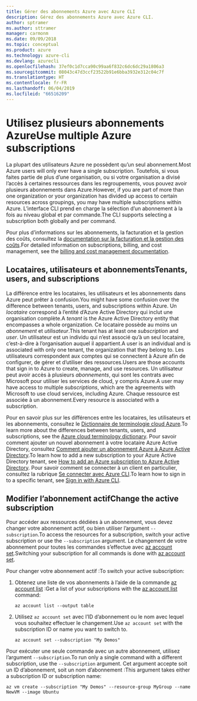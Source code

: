 ```yaml
---
title: Gérer des abonnements Azure avec Azure CLI
description: Gérez des abonnements Azure avec Azure CLI.
author: sptramer
ms.author: sttramer
manager: carmonm
ms.date: 09/09/2018
ms.topic: conceptual
ms.product: azure
ms.technology: azure-cli
ms.devlang: azurecli
ms.openlocfilehash: 37ef0c1d7cca90c99aa6f832c6dc6dc29a1806a3
ms.sourcegitcommit: 08043c47d3ccf23522b91e6bba3932e312c04c7f
ms.translationtype: HT
ms.contentlocale: fr-FR
ms.lasthandoff: 06/04/2019
ms.locfileid: "66516209"
---
```

# <a name="use-multiple-azure-subscriptions"></a><span data-ttu-id="a44fe-103">Utilisez plusieurs abonnements Azure</span><span class="sxs-lookup"><span data-stu-id="a44fe-103">Use multiple Azure subscriptions</span></span>

<span data-ttu-id="a44fe-104">La plupart des utilisateurs Azure ne possèdent qu’un seul abonnement.</span><span class="sxs-lookup"><span data-stu-id="a44fe-104">Most Azure users will only ever have a single subscription.</span></span> <span data-ttu-id="a44fe-105">Toutefois, si vous faites partie de plus d’une organisation, ou si votre organisation a divisé l’accès à certaines ressources dans les regroupements, vous pouvez avoir plusieurs abonnements dans Azure.</span><span class="sxs-lookup"><span data-stu-id="a44fe-105">However, if you are part of more than one organization or your organization has divided up access to certain resources across groupings, you may have multiple subscriptions within Azure.</span></span> <span data-ttu-id="a44fe-106">L’interface CLI prend en charge la sélection d’un abonnement à la fois au niveau global et par commande.</span><span class="sxs-lookup"><span data-stu-id="a44fe-106">The CLI supports selecting a subscription both globally and per command.</span></span>

<span data-ttu-id="a44fe-107">Pour plus d’informations sur les abonnements, la facturation et la gestion des coûts, consultez la [documentation sur la facturation et la gestion des coûts](/azure/billing/).</span><span class="sxs-lookup"><span data-stu-id="a44fe-107">For detailed information on subscriptions, billing, and cost management, see the [billing and cost management documentation](/azure/billing/).</span></span>

## <a name="tenants-users-and-subscriptions"></a><span data-ttu-id="a44fe-108">Locataires, utilisateurs et abonnements</span><span class="sxs-lookup"><span data-stu-id="a44fe-108">Tenants, users, and subscriptions</span></span>

<span data-ttu-id="a44fe-109">La différence entre les locataires, les utilisateurs et les abonnements dans Azure peut prêter à confusion.</span><span class="sxs-lookup"><span data-stu-id="a44fe-109">You might have some confusion over the difference between tenants, users, and subscriptions within Azure.</span></span> <span data-ttu-id="a44fe-110">Un _locataire_ correspond à l’entité d’Azure Active Directory qui inclut une organisation complète.</span><span class="sxs-lookup"><span data-stu-id="a44fe-110">A _tenant_ is the Azure Active Directory entity that encompasses a whole organization.</span></span> <span data-ttu-id="a44fe-111">Ce locataire possède au moins un _abonnement_ et _utilisateur_.</span><span class="sxs-lookup"><span data-stu-id="a44fe-111">This tenant has at least one _subscription_ and _user_.</span></span> <span data-ttu-id="a44fe-112">Un utilisateur est un individu qui n’est associé qu’à un seul locataire, c’est-à-dire à l’organisation auquel il appartient.</span><span class="sxs-lookup"><span data-stu-id="a44fe-112">A user is an individual and is associated with only one tenant, the organization that they belong to.</span></span> <span data-ttu-id="a44fe-113">Les utilisateurs correspondent aux comptes qui se connectent à Azure afin de configurer, de gérer et d’utiliser des ressources.</span><span class="sxs-lookup"><span data-stu-id="a44fe-113">Users are those accounts that sign in to Azure to create, manage, and use resources.</span></span>
<span data-ttu-id="a44fe-114">Un utilisateur peut avoir accès à plusieurs _abonnements_, qui sont les contrats avec Microsoft pour utiliser les services de cloud, y compris Azure.</span><span class="sxs-lookup"><span data-stu-id="a44fe-114">A user may have access to multiple _subscriptions_, which are the agreements with Microsoft to use cloud services, including Azure.</span></span> <span data-ttu-id="a44fe-115">Chaque ressource est associée à un abonnement.</span><span class="sxs-lookup"><span data-stu-id="a44fe-115">Every resource is associated with a subscription.</span></span>

<span data-ttu-id="a44fe-116">Pour en savoir plus sur les différences entre les locataires, les utilisateurs et les abonnements, consultez le [Dictionnaire de terminologie cloud Azure](/azure/azure-glossary-cloud-terminology).</span><span class="sxs-lookup"><span data-stu-id="a44fe-116">To learn more about the differences between tenants, users, and subscriptions, see the [Azure cloud terminology dictionary](/azure/azure-glossary-cloud-terminology).</span></span>  <span data-ttu-id="a44fe-117">Pour savoir comment ajouter un nouvel abonnement à votre locataire Azure Active Directory, consultez [Comment ajouter un abonnement Azure à Azure Active Directory](/azure/active-directory/active-directory-how-subscriptions-associated-directory).</span><span class="sxs-lookup"><span data-stu-id="a44fe-117">To learn how to add a new subscription to your Azure Active Directory tenant, see [How to add an Azure subscription to Azure Active Directory](/azure/active-directory/active-directory-how-subscriptions-associated-directory).</span></span>
<span data-ttu-id="a44fe-118">Pour savoir comment se connecter à un client en particulier, consultez la rubrique [Se connecter avec Azure CLI](/cli/azure/authenticate-azure-cli).</span><span class="sxs-lookup"><span data-stu-id="a44fe-118">To learn how to sign in to a specific tenant, see [Sign in with Azure CLI](/cli/azure/authenticate-azure-cli).</span></span>

## <a name="change-the-active-subscription"></a><span data-ttu-id="a44fe-119">Modifier l’abonnement actif</span><span class="sxs-lookup"><span data-stu-id="a44fe-119">Change the active subscription</span></span>

<span data-ttu-id="a44fe-120">Pour accéder aux ressources dédiées à un abonnement, vous devez changer votre abonnement actif, ou bien utiliser l’argument `--subscription`.</span><span class="sxs-lookup"><span data-stu-id="a44fe-120">To access the resources for a subscription, switch your active subscription or use the `--subscription` argument.</span></span> <span data-ttu-id="a44fe-121">Le changement de votre abonnement pour toutes les commandes s’effectue avec [az account set](/cli/azure/account#az-account-set).</span><span class="sxs-lookup"><span data-stu-id="a44fe-121">Switching your subscription for all commands is done with [az account set](/cli/azure/account#az-account-set).</span></span>

<span data-ttu-id="a44fe-122">Pour changer votre abonnement actif :</span><span class="sxs-lookup"><span data-stu-id="a44fe-122">To switch your active subscription:</span></span>

1. <span data-ttu-id="a44fe-123">Obtenez une liste de vos abonnements à l’aide de la commande [az account list](/cli/azure/account#az-account-list) :</span><span class="sxs-lookup"><span data-stu-id="a44fe-123">Get a list of your subscriptions with the [az account list](/cli/azure/account#az-account-list) command:</span></span>

    ```azurecli-interactive
    az account list --output table
    ```
2. <span data-ttu-id="a44fe-124">Utilisez `az account set` avec l’ID d’abonnement ou le nom avec lequel vous souhaitez effectuer le changement.</span><span class="sxs-lookup"><span data-stu-id="a44fe-124">Use `az account set` with the subscription ID or name you want to switch to.</span></span>

    ```azurecli-interactive
    az account set --subscription "My Demos"
    ```

<span data-ttu-id="a44fe-125">Pour exécuter une seule commande avec un autre abonnement, utilisez l’argument `--subscription`.</span><span class="sxs-lookup"><span data-stu-id="a44fe-125">To run only a single command with a different subscription, use the `--subscription` argument.</span></span> <span data-ttu-id="a44fe-126">Cet argument accepte soit un ID d’abonnement, soit un nom d’abonnement :</span><span class="sxs-lookup"><span data-stu-id="a44fe-126">This argument takes either a subscription ID or subscription name:</span></span>

```azurecli-interactive
az vm create --subscription "My Demos" --resource-group MyGroup --name NewVM --image Ubuntu
```
